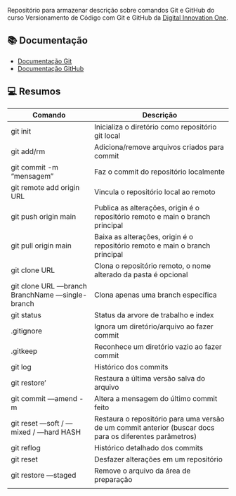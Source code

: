 Repositório para armazenar descrição sobre comandos Git e GitHub do curso Versionamento de Código com Git e GitHub da [Digital Innovation One](https://www.dio.me/).

## 📚 Documentação

- [Documentação Git](https://git-scm.com/doc)
- [Documentação GitHub](https://docs.github.com/)

## 💻 Resumos

| Comando | Descrição |
| --- | --- |
| git init | Inicializa o diretório como repositório git local |
| git add/rm <file> | Adiciona/remove arquivos criados para commit |
| git commit  -m “mensagem” | Faz o commit do repositório localmente |
| git remote add origin URL | Vincula o repositório local ao remoto |
| git push origin main | Publica as alterações, origin é o repositório remoto e main o branch principal |
| git pull origin main | Baixa as alterações, origin é o repositório remoto e main o branch principal |
| git clone URL <nome da pasta> | Clona o repositório remoto, o nome alterado da pasta é opcional |
| git clone URL  —branch BranchName —single-branch | Clona apenas uma branch específica |
| git status | Status da arvore de trabalho e index |
| .gitignore | Ignora um diretório/arquivo ao fazer commit |
| .gitkeep | Reconhece um diretório vazio ao fazer commit |
| git log | Histórico dos commits |
| git restore’ | Restaura a última versão salva do arquivo |
| git commit —amend -m | Altera a mensagem do último commit feito |
| git reset —soft / —mixed / —hard HASH | Restaura o repositório para uma versão de um commit anterior (buscar docs para os diferentes parâmetros) |
| git reflog | Histórico detalhado dos commits |
| git reset <file> | Desfazer alterações em um repositório |
| git restore —staged <file> | Remove o arquivo da área de preparação |
|  |  |